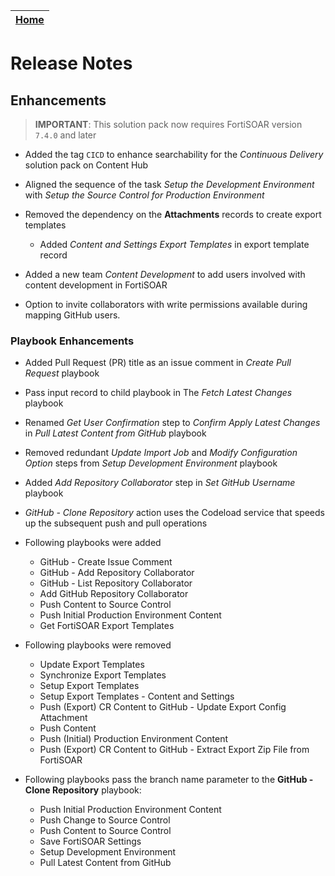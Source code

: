 | [Home](../README.md) |
|----------------------|

# Release Notes

## Enhancements

>**IMPORTANT**: This solution pack now requires FortiSOAR version `7.4.0` and later

- Added the tag `CICD` to enhance searchability for the *Continuous Delivery* solution pack on Content Hub

- Aligned the sequence of the task *Setup the Development Environment* with *Setup the Source Control for Production Environment*

- Removed the dependency on the **Attachments** records to create export templates

    - Added *Content and Settings Export Templates* in export template record

- Added a new team *Content Development* to add users involved with content development in FortiSOAR

- Option to invite collaborators with write permissions available during mapping GitHub users.

### Playbook Enhancements

- Added Pull Request (PR) title as an issue comment in *Create Pull Request* playbook

- Pass input record to child playbook in The *Fetch Latest Changes* playbook

- Renamed *Get User Confirmation* step to *Confirm Apply Latest Changes* in *Pull Latest Content from GitHub* playbook

- Removed redundant *Update Import Job* and *Modify Configuration Option* steps from *Setup Development Environment* playbook

- Added *Add Repository Collaborator* step in *Set GitHub Username* playbook

- *GitHub - Clone Repository* action uses the Codeload service that speeds up the subsequent push and pull operations

- Following playbooks were added
    - GitHub - Create Issue Comment
    - GitHub - Add Repository Collaborator
    - GitHub - List Repository Collaborator
    - Add GitHub Repository Collaborator
    - Push Content to Source Control
    - Push Initial Production Environment Content
    - Get FortiSOAR Export Templates

- Following playbooks were removed
    - Update Export Templates
    - Synchronize Export Templates
    - Setup Export Templates
    - Setup Export Templates - Content and Settings
    - Push (Export) CR Content to GitHub - Update Export Config Attachment
    - Push Content
    - Push (Initial) Production Environment Content
    - Push (Export) CR Content to GitHub - Extract Export Zip File from FortiSOAR

- Following playbooks pass the branch name parameter to the **GitHub - Clone Repository** playbook:
    - Push Initial Production Environment Content
    - Push Change to Source Control
    - Push Content to Source Control
    - Save FortiSOAR Settings
    - Setup Development Environment
    - Pull Latest Content from GitHub
